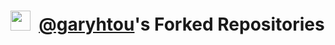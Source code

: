 # [<img src="https://github.com/garyhtou.png" style="height: 2rem; width: 2rem;" />](https://github.com/garyhtou)&nbsp;&nbsp;[@garyhtou](https://github.com/garyhtou)'s Forked Repositories

